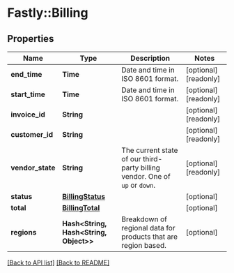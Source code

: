 # Fastly::Billing

## Properties

| Name | Type | Description | Notes |
| ---- | ---- | ----------- | ----- |
| **end_time** | **Time** | Date and time in ISO 8601 format. | [optional][readonly] |
| **start_time** | **Time** | Date and time in ISO 8601 format. | [optional][readonly] |
| **invoice_id** | **String** |  | [optional][readonly] |
| **customer_id** | **String** |  | [optional][readonly] |
| **vendor_state** | **String** | The current state of our third-party billing vendor. One of `up` or `down`. | [optional][readonly] |
| **status** | [**BillingStatus**](BillingStatus.md) |  | [optional] |
| **total** | [**BillingTotal**](BillingTotal.md) |  | [optional] |
| **regions** | **Hash&lt;String, Hash&lt;String, Object&gt;&gt;** | Breakdown of regional data for products that are region based. | [optional] |

[[Back to API list]](../../README.md#endpoints) [[Back to README]](../../README.md)

